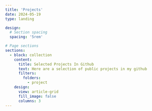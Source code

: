 ```yaml
---
title: 'Projects'
date: 2024-05-19
type: landing

design:
  # Section spacing
  spacing: '5rem'

# Page sections
sections:
  - block: collection
    content:
      title: Selected Projects In Github
      text: Here are a selection of public projects in my github
      filters:
        folders:
          - project
    design:
      view: article-grid
      fill_image: false
      columns: 3
---
```

